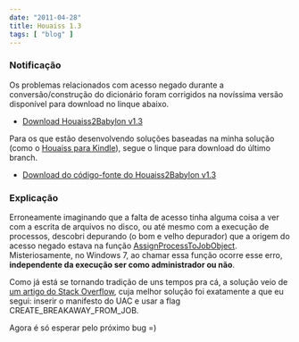 ```yaml
---
date: "2011-04-28"
title: Houaiss 1.3
tags: [ "blog" ]
---
```

### Notificação

Os problemas relacionados com acesso negado durante a conversão/construção do dicionário foram corrigidos na novíssima versão disponível para download no linque abaixo.

	
  * [Download Houaiss2Babylon v1.3](/images/houaissparababylon1.31.zip)

Para os que estão desenvolvendo soluções baseadas na minha solução (como o [Houaiss para Kindle](/houaiss-no-kindle)), segue o linque para download do último branch.

	
  * [Download do código-fonte do Houaiss2Babylon v1.3](/images/houaissparababylon-src1.zip)

### Explicação

Erroneamente imaginando que a falta de acesso tinha alguma coisa a ver com a escrita de arquivos no disco, ou até mesmo com a execução de processos, descobri depurando (o bom e velho depurador) que a origem do acesso negado estava na função [AssignProcessToJobObject](http://msdn.microsoft.com/en-us/library/ms681949(v=vs.85).aspx). Misteriosamente, no Windows 7, ao chamar essa função ocorre esse erro, **independente da execução ser como administrador ou não**.

Como já está se tornando tradição de uns tempos pra cá, a solução veio de [um artigo do Stack Overflow](http://stackoverflow.com/questions/89588/assignprocesstojobobject-fails-with-access-denied-error-when-running-under-the), cuja melhor solução foi exatamente a que eu segui: inserir o manifesto do UAC e usar a flag CREATE_BREAKAWAY_FROM_JOB.

Agora é só esperar pelo próximo bug =)
